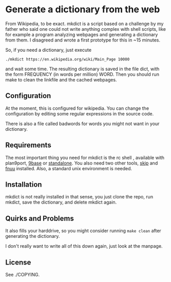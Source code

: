 Generate a dictionary from the web
==================================

From Wikipedia, to be exact.
mkdict is a script based on a challenge
by my father who said one could not write
anything complex with shell scripts, like
for example a program analyzing webpages and
generating a dictionary from them. I disagreed
and wrote a first prototype for this in \~15 minutes.

So, if you need a dictionary, just execute

	./mkdict https://en.wikipedia.org/wiki/Main_Page 10000

and wait some time. The resulting dictionary is saved in
the file dict, with the form
FREQUENCY (in words per million) WORD.
Then you should run make to clean the linkfile and the cached
webpages.

Configuration
-------------

At the moment, this is configured for wikipedia.
You can change the configuration by editing some
regular expressions in the source code.

There is also a file called badwords for words
you might not want in your dictionary.

Requirements
------------

The most important thing you need for
mkdict is the rc shell , available with plan9port,
[9base](http://tools.suckless.org/9base) or
[standalone](https://www.github.com/rakitzis/rc).
You also need two other tools,
[skip](https://www.github.com/scharlatan/skip)
and [fnuu](https://www.github.com/scharlatan/uu)
installed.
Also, a standard unix environment is needed.

Installation
------------

mkdict is not really installed in that sense, you just
clone the repo, run mkdict, save the dictionary, and
delete mkdict again.

Quirks and Problems
-------------------

It also fills your harddrive, so you might consider running
`make clean` after generating the dictionary.

I don't really want to write all of this down again,
just look at the manpage.

License
-------

See ./COPYING.
